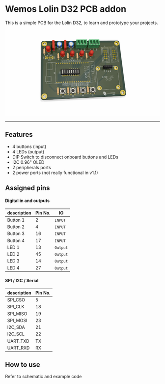 # Wemos Lolin D32 PCB addon
This is a simple PCB for the Lolin D32, to learn and prototype your projects.
![Alt text](pictures/3drendering.png?raw=true "3D Rendering")

---

## Features
- 4 buttons (input)
- 4 LEDs (output)
- DIP Switch to disconnect onboard buttons and LEDs
- I2C 0.96" OLED
- 2 peripherals ports
- 2 power ports (not really functional in v1.1)

## Assigned pins
#### Digital in and outputs
| description | Pin No. | IO      |
|-------------|---------|---------|
| Button 1    | 2       | `INPUT` |
| Button 2    | 4       | `INPUT` |
| Button 3    | 16      | `INPUT` |
| Button 4    | 17      | `INPUT` |
| LED 1       | 13      | `Output`|
| LED 2       | 45      | `Output`|
| LED 3       | 14      | `Output`|
| LED 4       | 27      | `Output`|

#### SPI / I2C / Serial
| description | Pin No. |
|-------------|---------|
| SPI_CSO     | 5       |
| SPI_CLK     | 18      |
| SPI_MISO    | 19      |
| SPI_MOSI    | 23      |
| I2C_SDA     | 21      |
| I2C_SCL     | 22      |
| UART_TXD    | TX      |
| UART_RXD    | RX      |

## How to use
Refer to schematic and example code
